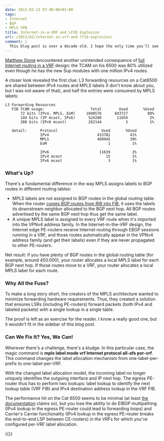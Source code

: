 ```yaml
---
date: 2013-02-13 07:40:00+01:00
tags:
- Internet
- BGP
- MPLS VPN
title: Internet-in-a-VRF and LFIB Explosion
url: /2013/02/internet-in-vrf-and-lfib-explosion/
comment: |
  This blog post is over a decade old. I hope the only time you'll see a Catalyst 6500 is in a computer museum (although I've heard some organizations still run them in production networks), and the full BGP table has almost a million entries. However, the underlying dilemma is as relevant as it was in those days; we still don't have infinite forwarding tables.
---
```

[Matthew Stone](http://twitter.com/bigmstone) encountered another unintended consequence of [full Internet routing in a VRF](/2012/07/is-it-safe-to-run-internet-in-vrf/) design: the TCAM on his 6500 was 80% utilized even though he has the new Sup modules with one million IPv4 routes.

A closer look revealed the first clue: L3 forwarding resources on a Cat6500 are shared between IPv4 routes and MPLS labels (I don't know about you, but I was not aware of that), and half the entries were consumed by MPLS labels:
<!--more-->
```
L3 Forwarding Resources
   FIB TCAM usage:                     Total        Used       %Used
       72 bits (IPv4, MPLS, EoM)     1048576      843727         80%
       144 bits (IP mcast, IPv6)      524288       11654          2%
       288 bits (IPv6 mcast)          262144           3          1%

   detail:      Protocol                    Used       %Used
                IPv4                      433781         41%
                MPLS                      409945         39%
                EoM                            1          1%

                IPv6                       11639          2%
                IPv4 mcast                    15          1%
                IPv6 mcast                     3          1%
```

### What's Up?

There's a fundamental difference in the way MPLS assigns labels to BGP routes in different routing tables:

* MPLS labels are not assigned to BGP routes in the global routing table. When the router [copies BGP routes from RIB into FIB](/2010/09/ribs-and-fibs/), it uses the labels its downstream neighbor allocated to the BGP next hop. All BGP routes advertised by the same BGP next hop thus get the same label.
* A unique MPLS label is assigned to every VRF route when it's imported into the VPNv4 address family. In the Internet-in-the-VRF design, the Internet edge PE-routers receive Internet routing through EBGP sessions running in a VRF, and those routes automatically appear in the VPNv4 address family (and get their labels) even if they are never propagated to other PE-routers.

Net result: if you have plenty of BGP routes in the global routing table (for example, around 450.000), your router allocates a local MPLS label for each BGP next hop. If those routes move to a VRF, your router allocates a local MPLS label for each route.

### Why All the Fuss?

To make a long story short, the creators of the MPLS architecture wanted to minimize forwarding hardware requirements. Thus, they created a solution that ensures LSRs (including PE-routers) forward packets (both IPv4 and labeled packets) with a single lookup in a single table.

The proof is left as an exercise for the reader. I know a really good one, but it wouldn't fit in the sidebar of this blog post.

### Can We Fix It? Yes, We Can!

Wherever there's a challenge, there's a kludge. In this particular case, the magic command is **mpls label mode vrf Internet protocol all-afs per-vrf**. This command changes the label allocation mechanism from one-label-per-prefix to one-label-per-VRF.

With the changed label allocation model, the incoming label no longer uniquely identifies the outgoing interface and IP next hop. The egress PE-router thus has to perform two lookups: label lookup to identify the next lookup table (VRF FIB) and IPv4 destination address lookup in the VRF FIB.

The performance hit on the Cat 6500 seems to be minimal (at least [the documentation](http://www.cisco.com/en/US/docs/ios/mpls/configuration/guide/mp_vpn_per_vrf_lbl.pdf) claims so), but you lose the ability to do EIBGP multipathing (IPv4 lookup in the egress PE-router could lead to forwarding loops) and Carrier's Carrier functionality (IPv4 lookup in the egress PE-router breaks the end-to-end LSP between CE-routers) in the VRFs for which you've configured per-VRF label allocation.

{{<next-in-series page="/posts/2024/10/mpls-vpn-prefix-vrf-labels.md" />}}